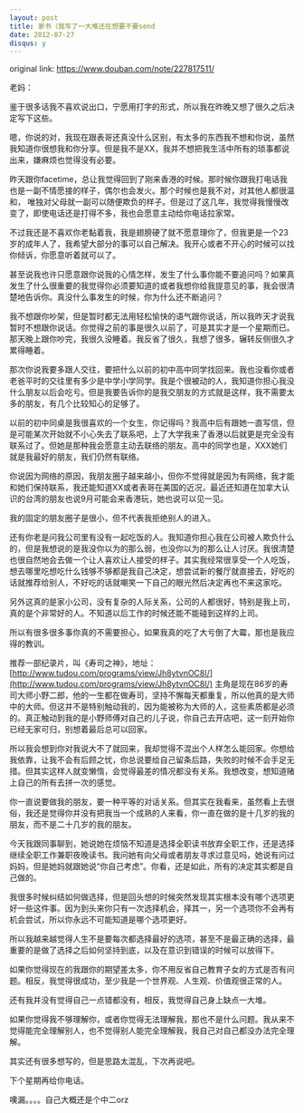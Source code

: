 ```yaml
---
layout: post
title: 家书（我写了一大堆还在想要不要send
date: 2012-07-27
disqus: y
---
```


original link: https://www.douban.com/note/227817511/

老妈：

鉴于很多话我不喜欢说出口，宁愿用打字的形式，所以我在昨晚又想了很久之后决定写下这些。

嗯，你说的对，我现在跟表哥还真没什么区别，有太多的东西我不想和你说，虽然我知道你很想我和你分享。但是我不是XX，我并不想把我生活中所有的琐事都说出来，嫌麻烦也觉得没有必要。

昨天跟你facetime，总让我觉得回到了刚来香港的时候。那时候你跟我打电话我也是一副不情愿接的样子，偶尔也会发火。那个时候也是我不对，对其他人都很温和， 唯独对父母就一副可以随便欺负的样子。但是过了这几年，我觉得我慢慢改变了，即使电话还是打得不多，我也会愿意主动给你电话拉家常。

不过我还是不喜欢你老黏着我，我是翅膀硬了就不愿意理你了，但我更是一个23岁的成年人了，我希望大部分的事可以自己解决。我开心或者不开心的时候可以找你倾诉，你愿意听着就可以了。

甚至说我也许只愿意跟你说我的心情怎样，发生了什么事你能不要追问吗？如果真发生了什么很重要的我觉得你必须要知道的或者我想你给我提意见的事，我会很清楚地告诉你。真没什么事发生的时候，你为什么还不断追问？

我不想跟你吵架，但是暂时都无法用轻松愉快的语气跟你说话，所以我昨天才说我暂时不想跟你说话。你觉得之前的事是很久以前了，可是其实才是一个星期而已。那天晚上跟你吵完，我很久没睡着。我反省了很久，我想了很多，辗转反侧很久才累得睡着。

那次你说我要多跟人交往，要把什么以前的初中高中同学找回来。我也没看你或者老爸平时的交往里有多少是中学小学同学。我是个很被动的人，我知道你担心我没什么朋友以后会吃亏。但是我要告诉你的是我交朋友的方式就是这样，我不需要太多的朋友，有几个比较知心的足够了。

以前的初中同桌是我很喜欢的一个女生，你记得吗？我高中后有跟她一直写信，但是可能某次开始就不小心失去了联系吧，上了大学我来了香港以后就更是完全没有联系过了。但她是那种我会愿意主动去联络的朋友。高中的同学也是，XXX她们就是我最好的朋友，我们仍然有联络。

你说因为网络的原因，我朋友圈子越来越小，但你不觉得就是因为有网络，我才能和她们保持联系，我还能知道XX或者表哥在美国的近况，最近还知道在加拿大认识的台湾的朋友也说9月可能会来香港玩，她也说可以见一见。

我的固定的朋友圈子是很小，但不代表我拒绝别人的进入。

还有你老是问我公司里有没有一起吃饭的人。我知道你担心我在公司被人欺负什么的，但是我想说的是我没你以为的那么弱，也没你以为的那么让人讨厌。我很清楚也很自然地会去做一个让人喜欢让人接受的样子。其实我经常很享受一个人吃饭，想去哪里吃想吃什么钱够不够都是我自己决定，想尝试新的餐厅就直接去，好吃的话就推荐给别人，不好吃的话就嘲笑一下自己的眼光然后决定再也不来这家吃。

另外这真的是家小公司，没有复杂的人际关系，公司的人都很好，特别是我上司，真的是个非常好的人。不知道以后工作的时候还能不能碰到这样的上司。

所以有很多很多事你真的不需要担心，如果我真的吃了大亏倒了大霉，那也是我应得的教训。

推荐一部纪录片，叫《寿司之神》，地址：[http://www.tudou.com/programs/view/Jh8ytvnOC8I/](http://www.tudou.com/programs/view/Jh8ytvnOC8I/)
主角是现在86岁的寿司大师小野二郎，他的一生都在做寿司，坚持不懈每天都重复，所以他真的是大师中的大师。但这并不是特别触动我的，因为能被称为大师的人，这些素质都是必须的。真正触动到我的是小野师傅对自己的儿子说，你自己去开店吧，这一刻开始你已经无家可归，别想着最后总可以回家。

所以我会想到你对我说大不了就回来，我却觉得不混出个人样怎么能回家。你想给我依靠，让我不会有后顾之忧，你总说要给自己留条后路，失败的时候不会手足无措。但其实这样人就变懒惰，会觉得最差的情况都没有关系。我想改变，想知道赌上自己的所有去拼一次的感觉。

你一直说要做我的朋友，要一种平等的对话关系。但其实在我看来，虽然看上去很俗，我还是觉得你并没有把我当一个成熟的人来看，你一直在做的是十几岁的我的朋友，而不是二十几岁的我的朋友。

今天我跟同事聊到，她说她在烦恼不知道是选择全职读书放弃全职工作，还是选择继续全职工作兼职夜晚读书。我问她有向父母或者朋友寻求过意见吗，她说有问过妈妈，但是她妈就跟她说“你自己考虑”。你看，还是如此，所有的决定其实都是自己做的。

我很多时候纠结如何做选择，但是回头想的时候突然发现其实根本没有哪个选项更好一些这件事。因为到头来你只有一次选择机会，择其一，另一个选项你不会再有机会尝试，所以你永远不可能知道是哪个选项更好。

所以我越来越觉得人生不是要每次都选择最好的选项，甚至不是最正确的选择，最重要的是做了选择之后如何坚持到底，以及在意识到错误的时候可以放得下。

如果你觉得现在的我跟你的期望差太多，你不用反省自己教育子女的方式是否有问题。相反，我觉得很成功，至少我是一个世界观、人生观、价值观很正常的人。

还有我并没有觉得自己一点错都没有，相反，我觉得自己身上缺点一大堆。

如果你觉得我不够理解你，或者你觉得无法理解我，那也不是什么问题。我从来不觉得能完全理解别人，也不觉得别人能完全理解我，我自己对自己都没办法完全理解。

其实还有很多想写的，但是思路太混乱，下次再说吧。

下个星期再给你电话。





噢漏。。。。自己大概还是个中二orz
